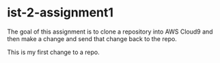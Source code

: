 # ist-2-assignment1

The goal of this assignment is to clone a repository into AWS Cloud9 and then make a change and send that change back to the repo.

This is my first change to a repo.
